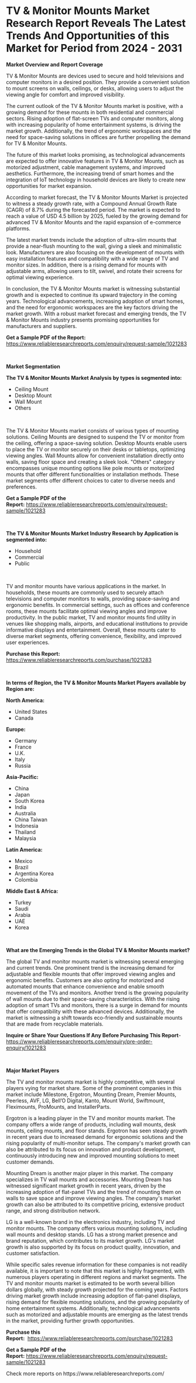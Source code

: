 <p><h1>TV & Monitor Mounts Market Research Report Reveals The Latest Trends And Opportunities of this Market for Period from 2024 - 2031</h1></p><p><strong>Market Overview and Report Coverage</strong></p>
<p><p>TV & Monitor Mounts are devices used to secure and hold televisions and computer monitors in a desired position. They provide a convenient solution to mount screens on walls, ceilings, or desks, allowing users to adjust the viewing angle for comfort and improved visibility.</p><p>The current outlook of the TV & Monitor Mounts market is positive, with a growing demand for these mounts in both residential and commercial sectors. Rising adoption of flat-screen TVs and computer monitors, along with increasing popularity of home entertainment systems, is driving the market growth. Additionally, the trend of ergonomic workspaces and the need for space-saving solutions in offices are further propelling the demand for TV & Monitor Mounts.</p><p>The future of this market looks promising, as technological advancements are expected to offer innovative features in TV & Monitor Mounts, such as motorized adjustment, cable management systems, and improved aesthetics. Furthermore, the increasing trend of smart homes and the integration of IoT technology in household devices are likely to create new opportunities for market expansion.</p><p>According to market forecast, the TV & Monitor Mounts Market is projected to witness a steady growth rate, with a Compound Annual Growth Rate (CAGR) of 8.7% during the forecasted period. The market is expected to reach a value of USD 4.5 billion by 2025, fueled by the growing demand for advanced TV & Monitor Mounts and the rapid expansion of e-commerce platforms.</p><p>The latest market trends include the adoption of ultra-slim mounts that provide a near-flush mounting to the wall, giving a sleek and minimalistic look. Manufacturers are also focusing on the development of mounts with easy installation features and compatibility with a wide range of TV and monitor sizes. In addition, there is a rising demand for mounts with adjustable arms, allowing users to tilt, swivel, and rotate their screens for optimal viewing experience.</p><p>In conclusion, the TV & Monitor Mounts market is witnessing substantial growth and is expected to continue its upward trajectory in the coming years. Technological advancements, increasing adoption of smart homes, and the need for ergonomic workspaces are the key factors driving the market growth. With a robust market forecast and emerging trends, the TV & Monitor Mounts industry presents promising opportunities for manufacturers and suppliers.</p></p>
<p><strong>Get a Sample PDF of the Report:</strong> <a href="https://www.reliableresearchreports.com/enquiry/request-sample/1021283">https://www.reliableresearchreports.com/enquiry/request-sample/1021283</a></p>
<p>&nbsp;</p>
<p><strong>Market Segmentation</strong></p>
<p><strong>The TV & Monitor Mounts Market Analysis by types is segmented into:</strong></p>
<p><ul><li>Ceiling Mount</li><li>Desktop Mount</li><li>Wall Mount</li><li>Others</li></ul></p>
<p>&nbsp;</p>
<p><p>The TV & Monitor Mounts market consists of various types of mounting solutions. Ceiling Mounts are designed to suspend the TV or monitor from the ceiling, offering a space-saving solution. Desktop Mounts enable users to place the TV or monitor securely on their desks or tabletops, optimizing viewing angles. Wall Mounts allow for convenient installation directly onto walls, saving floor space and creating a sleek look. "Others" category encompasses unique mounting options like pole mounts or motorized mounts that offer different functionalities or installation methods. These market segments offer different choices to cater to diverse needs and preferences.</p></p>
<p><strong>Get a Sample PDF of the Report:</strong>&nbsp;<a href="https://www.reliableresearchreports.com/enquiry/request-sample/1021283">https://www.reliableresearchreports.com/enquiry/request-sample/1021283</a></p>
<p>&nbsp;</p>
<p><strong>The TV & Monitor Mounts Market Industry Research by Application is segmented into:</strong></p>
<p><ul><li>Household</li><li>Commercial</li><li>Public</li></ul></p>
<p>&nbsp;</p>
<p><p>TV and monitor mounts have various applications in the market. In households, these mounts are commonly used to securely attach televisions and computer monitors to walls, providing space-saving and ergonomic benefits. In commercial settings, such as offices and conference rooms, these mounts facilitate optimal viewing angles and improve productivity. In the public market, TV and monitor mounts find utility in venues like shopping malls, airports, and educational institutions to provide informative displays and entertainment. Overall, these mounts cater to diverse market segments, offering convenience, flexibility, and improved user experiences.</p></p>
<p><strong>Purchase this Report:</strong>&nbsp; <a href="https://www.reliableresearchreports.com/purchase/1021283">https://www.reliableresearchreports.com/purchase/1021283</a></p>
<p>&nbsp;</p>
<p><strong>In terms of Region, the TV & Monitor Mounts Market Players available by Region are:</strong></p>
<p>
    <p> <strong> North America: </strong>
        <ul>
            <li>United States</li>
            <li>Canada</li>
        </ul>
        </p> 
    <p> <strong> Europe: </strong>
        <ul>
            <li>Germany</li>
            <li>France</li>
            <li>U.K.</li>
            <li>Italy</li>
            <li>Russia</li>
        </ul>
        </p> 
    <p> <strong> Asia-Pacific: </strong>
        <ul>
            <li>China</li>
            <li>Japan</li>
            <li>South Korea</li>
            <li>India</li>
            <li>Australia</li>
            <li>China Taiwan</li>
            <li>Indonesia</li>
            <li>Thailand</li>
            <li>Malaysia</li>
        </ul>
        </p> 
    <p> <strong> Latin America: </strong>
        <ul>
            <li>Mexico</li>
            <li>Brazil</li>
            <li>Argentina Korea</li>
            <li>Colombia</li>
        </ul>
        </p> 
    <p> <strong> Middle East & Africa: </strong>
        <ul>
            <li>Turkey</li>
            <li>Saudi</li>
            <li>Arabia</li>
            <li>UAE</li>
            <li>Korea</li>
        </ul>
    </p>
    </p>
<p>&nbsp;</p>
<p><strong>What are the Emerging Trends in the Global TV & Monitor Mounts market?</strong></p>
<p><p>The global TV and monitor mounts market is witnessing several emerging and current trends. One prominent trend is the increasing demand for adjustable and flexible mounts that offer improved viewing angles and ergonomic benefits. Customers are also opting for motorized and automated mounts that enhance convenience and enable smooth movement of the TVs and monitors. Another trend is the growing popularity of wall mounts due to their space-saving characteristics. With the rising adoption of smart TVs and monitors, there is a surge in demand for mounts that offer compatibility with these advanced devices. Additionally, the market is witnessing a shift towards eco-friendly and sustainable mounts that are made from recyclable materials.</p></p>
<p><strong>Inquire or Share Your Questions If Any Before Purchasing This Report</strong>- <a href="https://www.reliableresearchreports.com/enquiry/pre-order-enquiry/1021283">https://www.reliableresearchreports.com/enquiry/pre-order-enquiry/1021283</a></p>
<p>&nbsp;</p>
<p><strong>Major Market Players</strong></p>
<p><p>The TV and monitor mounts market is highly competitive, with several players vying for market share. Some of the prominent companies in this market include Milestone, Ergotron, Mounting Dream, Premier Mounts, Peerless, AVF, LG, Bell’O Digital, Kanto, Mount World, Swiftmount, Fleximounts, ProMounts, and InstallerParts.</p><p>Ergotron is a leading player in the TV and monitor mounts market. The company offers a wide range of products, including wall mounts, desk mounts, ceiling mounts, and floor stands. Ergotron has seen steady growth in recent years due to increased demand for ergonomic solutions and the rising popularity of multi-monitor setups. The company's market growth can also be attributed to its focus on innovation and product development, continuously introducing new and improved mounting solutions to meet customer demands. </p><p>Mounting Dream is another major player in this market. The company specializes in TV wall mounts and accessories. Mounting Dream has witnessed significant market growth in recent years, driven by the increasing adoption of flat-panel TVs and the trend of mounting them on walls to save space and improve viewing angles. The company's market growth can also be attributed to its competitive pricing, extensive product range, and strong distribution network.</p><p>LG is a well-known brand in the electronics industry, including TV and monitor mounts. The company offers various mounting solutions, including wall mounts and desktop stands. LG has a strong market presence and brand reputation, which contributes to its market growth. LG's market growth is also supported by its focus on product quality, innovation, and customer satisfaction.</p><p>While specific sales revenue information for these companies is not readily available, it is important to note that this market is highly fragmented, with numerous players operating in different regions and market segments. The TV and monitor mounts market is estimated to be worth several billion dollars globally, with steady growth projected for the coming years. Factors driving market growth include increasing adoption of flat-panel displays, rising demand for flexible mounting solutions, and the growing popularity of home entertainment systems. Additionally, technological advancements such as motorized and adjustable mounts are emerging as the latest trends in the market, providing further growth opportunities.</p></p>
<p><strong>Purchase this Report:</strong>&nbsp;&nbsp;<a href="https://www.reliableresearchreports.com/purchase/1021283">https://www.reliableresearchreports.com/purchase/1021283</a></p>
<p></p>
<p><strong>Get a Sample PDF of the Report:</strong>&nbsp;<a href="https://www.reliableresearchreports.com/enquiry/request-sample/1021283">https://www.reliableresearchreports.com/enquiry/request-sample/1021283</a></p>
<p>Check more reports on https://www.reliableresearchreports.com/</p>